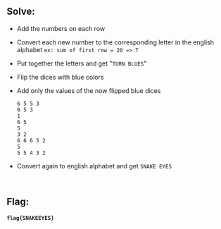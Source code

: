 ## Solve:

- Add the numbers on each row 
- Convert each new number to the corresponding letter in the english alphabet 
  `ex: sum of first row = 20 => T`

- Put together the letters and get "`TURN BLUES`"

- Flip the dices with blue colors
- Add only the values of the now flipped blue dices
  ```
  6 5 5 3
  6 5 3
  1
  6 5
  5
  3 2
  6 6 6 5 2 
  5 
  5 5 4 3 2
  ```
- Convert again to english alphabet and get `SNAKE EYES`

<br>

## Flag:
**`flag{SNAKEEYES}`**
